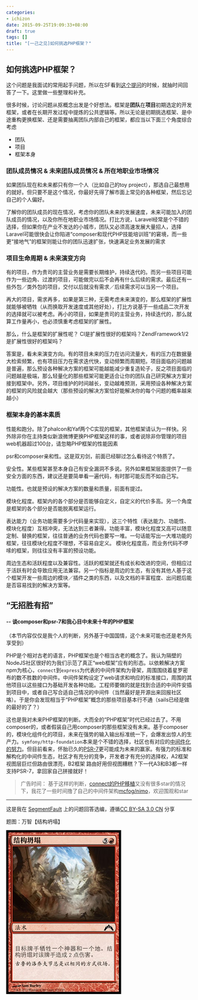 ```yaml
---
categories:
- ichizon
date: 2015-09-25T19:09:33+08:00
draft: true
tags: []
title: "[一己之见]如何挑选PHP框架？"
---
```



## 如何挑选PHP框架？

这个问题是我面试的常用起手问题，所以在SF看到[这个提问](http://segmentfault.com/q/1010000003465862)的时候，就抽时间回答了一下。这里做一些整理和补充。

很多时候，讨论问题从抠概念出发是个好想法。框架是**团队**在**项目**初期选定的开发框架，或者在长期开发过程中提炼的公共逻辑等。所以无论是初期挑选框架、是中途重构更换框架、还是需要抽离团队内部自己的框架，都应当以下面三个角度综合考虑

+ 团队
+ 项目
+ 框架本身

### 团队成员情况 & 未来团队成员情况 & 所在地职业市场情况

如果团队现在和未来都只有你一个人（比如自己的toy project），那选自己最想用的就好。但只要不是这个情况，你最好先得了解市面上常见的各种框架，然后忘记自己的个人偏好。

<!--more-->

了解你的团队成员的现在情况，考虑你的团队未来的发展速度，未来可能加入的团队成员的情况，以及你所在地职业市场情况。打比方说，Laravel经常是个不错的选择，但如果你在产业不发达的小城市，团队又必须高速发展大量招人，选择Laravel可能很快会让你陷进“composer和现代PHP技能培训班”的窘境，而一些更“接地气”的框架则能让你的团队迅速扩张，快速满足业务发展的需求

### 项目生命周期 & 未来演变方向

有的项目，作为贵司的主营业务是需要长期维护，持续迭代的。而另一些项目可能作为一些边角、过渡的项目，可能做完以后不会再有什么后续的需求。最后还有一些外包／类外包的项目，交付以后就没有需求／后续需求可以当另一个项目。

再大的项目，需求再多，如果是第三种，无需考虑未来演变的，那么框架的扩展性就能够被牺牲（从而换取开发速度或其他好处），打比方说基于一些成品二次开发的选择就可以被考虑。再小的项目，如果是贵司的主营业务，持续迭代的，那么就算工作量再小，也必须慎重考虑框架的扩展性。

那么，什么是框架的扩展性呢？ CI是扩展性很好的框架吗？ZendFramework1/2是扩展性很好的框架吗？

答案是，看未来演变方向。有的项目未来的压力在访问流量大，有的压力在数据量大检索频繁，也有项目压力在需求迭代快，变动频繁而周期短。项目面临的问题越是普遍，那么预设各种解决方案的框架可能越能减少重复造轮子，反之项目面临的问题越是极端，那么轻量化的那些框架可能更适合让你的团队自己研究解决方案对接到框架中。另外，项目维护的时间越长，变动越难预测，采用预设各种解决方案的框架的风险就会越大（那些预设的解决方案恰好能解决你的每个问题的概率越来越小）

### 框架本身的基本素质

性能和跑分。除了phalcon和Yaf两个C实现的框架，其他框架请认为一样快。另外除非你在主持类似新浪微博更换PHP框架这样的事，或者说除非你管理的项目web机器超过100台，请忽略PHP框架的性能因素

psr和composer亲和性。这是双刃剑，前面已经聊过怎么看待这个特质了。

安全性。某些框架甚至本身自己有安全漏洞不多说。另外如果框架层面提供了一些安全方面的东西，建议还是要简单看一遍代码，有时那可能反而不如自己写。

功能性。也就是预设的解决方案的数量和质量，前面有提过。

模块化程度。框架内的各个部分是否能够自定义，自定义的代价多高。另一个角度是框架的各个部分是否能脱离框架运行。

表达能力（业务功能需要多少代码量来实现），这三个特性（表达能力、功能性、模块化程度）互相冲突，无法达到三者兼得。功能丰富，模块化程度又高可以随意定制、替换的框架，往往普通的业务代码也要写一堆。一句话能写出一大堆功能的框架，往往模块化程度不理想，不容易自定义。 模块化程度高，而业务代码不啰嗦的框架，则往往没有丰富的预设功能。

周边生态和活跃程度以及兼容性。活跃的框架就还有成长和改进的空间，但相应过于活跃有时会导致应用无法兼容。另一个指标是周边的生态，有没有其他人基于这个框架开发一些周边的模块／插件之类的东西，以及文档的丰富程度、出问题后能是否容易找到的解决方案等。


## “无招胜有招” 

#### -- 谈composer和psr-7和我心目中未来十年的PHP框架

（本节内容仅仅是我个人的判断，另外基于中国国情，这个未来可能也还是老外先享受到）

PHP是个相对古老的语言，PHP框架也是个相当古老的概念了。我认为隔壁的NodeJS社区很好的为我们示范了真正“web框架”应有的形态。以依赖解决方案npm为核心，`connect`到`express`为代表的中间件架构为骨架，周围围绕着星罗密布的数不胜数的中间件。中间件架构设定了web请求和响应的标准接口，周围的其他项目以这些接口为基础开发各种功能。工程师要做的就是找到合适的中间件安插到项目中，或者自己写合适自己情况的中间件（当然最好是开源出来回报社区咯）。于是你会发现相当于“PHP框架”概念的那些项目基本行不通（sails已经是做的最好的了？）

这也是我对未来PHP框架的判断。大而全的“PHP框架”时代已经过去了。不用composer的，或者假装自己用composer的那些框架没有未来。基于composer的，模块化组件化的项目，未来在强势的输入输出标准统一下，会爆发出惊人的生产力。`symfony/http-foundation`本来是个不错的选择，社区也有对应的[中间件化的努力](http://stackphp.com/)。但目前看来，怀胎已久的[PSR-7](http://www.php-fig.org/psr/psr-7/)更可能成为未来的赢家。有强力的标准和解构化的中间件生态，社区才有充分的竞争，开发者才有充分的选择权，A2框架 视图层巨烂但路由很漂亮，B2框架 路由好用但视图糟糕？下一代A3和B3都一样支持PSR-7，拿回家自己拼接就好！

> 广告时间： 基于这样的判断，[connect的PHP移植](https://github.com/zendframework/zend-stratigility)又没有很多star的情况下，我花了一些时间撸了自己的中间件架构[mcfog/nimo](https://github.com/mcfog/nimo)，欢迎围观和star

---




这是我在 [SegmentFault](http://segmentfault.com/) 上的问题回答选编，遵循[CC BY-SA 3.0 CN](http://creativecommons.org/licenses/by-sa/3.0/cn/) 分享

题图：万智【结构坍塌】

![](/img/2015-q3/gtc107.jpg)



